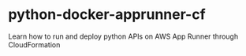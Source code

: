 # python-docker-apprunner-cf
Learn how to run and deploy python APIs on AWS App Runner through CloudFormation
